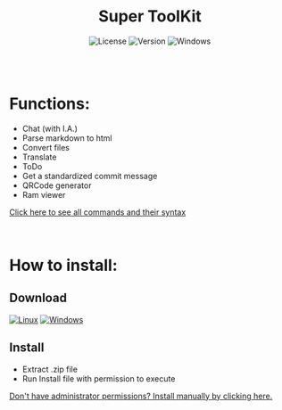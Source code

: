 <div id="title" align="center">
  <h1>Super ToolKit</h1>
</div>

<div id="badges" align="center">

![License](https://img.shields.io/github/license/georgejrdev/Super-ToolKit.svg)
![Version](https://img.shields.io/badge/version-4.3.2-53918E.svg)
![Windows](https://img.shields.io/badge/made%20for-linux%20/%20windows-AD6845.svg)

</div>

<br>
<br>

# Functions:

- Chat (with I.A.)
- Parse markdown to html
- Convert files
- Translate
- ToDo
- Get a standardized commit message
- QRCode generator
- Ram viewer

[Click here to see all commands and their syntax](./docs/Commands.md)

<br>

# How to install:

## Download

<a href="https://github.com/georgejrdev/Super-ToolKit/raw/main/build/linux4.3.2.zip">![Linux](https://img.shields.io/badge/Linux-FCC624?style=for-the-badge&logo=linux&logoColor=black)</a>
<a href="https://github.com/georgejrdev/Super-ToolKit/raw/main/build/windows4.3.2.zip">![Windows](https://img.shields.io/badge/Windows-0078D6?style=for-the-badge&logo=windows&logoColor=white)</a>

## Install

- Extract .zip file
- Run Install file with permission to execute

[Don't have administrator permissions? Install manually by clicking here.](./docs/ManualInstallation.md)